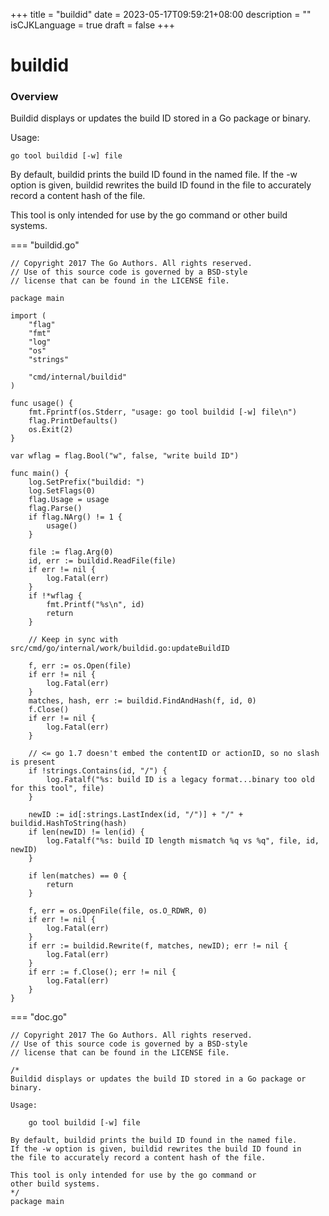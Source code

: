 +++
title = "buildid"
date = 2023-05-17T09:59:21+08:00
description = ""
isCJKLanguage = true
draft = false
+++
# buildid

### Overview

Buildid displays or updates the build ID stored in a Go package or binary.

Usage:

```
go tool buildid [-w] file
```

By default, buildid prints the build ID found in the named file. If the -w option is given, buildid rewrites the build ID found in the file to accurately record a content hash of the file.

This tool is only intended for use by the go command or other build systems.



=== "buildid.go"

```
// Copyright 2017 The Go Authors. All rights reserved.
// Use of this source code is governed by a BSD-style
// license that can be found in the LICENSE file.

package main

import (
	"flag"
	"fmt"
	"log"
	"os"
	"strings"

	"cmd/internal/buildid"
)

func usage() {
	fmt.Fprintf(os.Stderr, "usage: go tool buildid [-w] file\n")
	flag.PrintDefaults()
	os.Exit(2)
}

var wflag = flag.Bool("w", false, "write build ID")

func main() {
	log.SetPrefix("buildid: ")
	log.SetFlags(0)
	flag.Usage = usage
	flag.Parse()
	if flag.NArg() != 1 {
		usage()
	}

	file := flag.Arg(0)
	id, err := buildid.ReadFile(file)
	if err != nil {
		log.Fatal(err)
	}
	if !*wflag {
		fmt.Printf("%s\n", id)
		return
	}

	// Keep in sync with src/cmd/go/internal/work/buildid.go:updateBuildID

	f, err := os.Open(file)
	if err != nil {
		log.Fatal(err)
	}
	matches, hash, err := buildid.FindAndHash(f, id, 0)
	f.Close()
	if err != nil {
		log.Fatal(err)
	}

	// <= go 1.7 doesn't embed the contentID or actionID, so no slash is present
	if !strings.Contains(id, "/") {
		log.Fatalf("%s: build ID is a legacy format...binary too old for this tool", file)
	}

	newID := id[:strings.LastIndex(id, "/")] + "/" + buildid.HashToString(hash)
	if len(newID) != len(id) {
		log.Fatalf("%s: build ID length mismatch %q vs %q", file, id, newID)
	}

	if len(matches) == 0 {
		return
	}

	f, err = os.OpenFile(file, os.O_RDWR, 0)
	if err != nil {
		log.Fatal(err)
	}
	if err := buildid.Rewrite(f, matches, newID); err != nil {
		log.Fatal(err)
	}
	if err := f.Close(); err != nil {
		log.Fatal(err)
	}
}
```

=== "doc.go"

```
// Copyright 2017 The Go Authors. All rights reserved.
// Use of this source code is governed by a BSD-style
// license that can be found in the LICENSE file.

/*
Buildid displays or updates the build ID stored in a Go package or binary.

Usage:

	go tool buildid [-w] file

By default, buildid prints the build ID found in the named file.
If the -w option is given, buildid rewrites the build ID found in
the file to accurately record a content hash of the file.

This tool is only intended for use by the go command or
other build systems.
*/
package main
```

